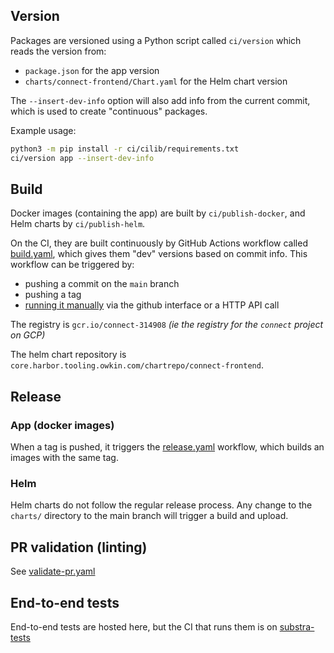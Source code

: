 ## Version

Packages are versioned using a Python script called `ci/version` which reads the version from:

-   `package.json` for the app version
-   `charts/connect-frontend/Chart.yaml` for the Helm chart version

The `--insert-dev-info` option will also add info from the current commit, which is used to create "continuous" packages.

Example usage:

```sh
python3 -m pip install -r ci/cilib/requirements.txt
ci/version app --insert-dev-info
```

## Build

Docker images (containing the app) are built by `ci/publish-docker`, and Helm charts by `ci/publish-helm`.

On the CI, they are built continuously by GitHub Actions workflow called [build.yaml](/.github/workflows/build.yaml), which gives them "dev" versions based on commit info. This workflow can be triggered by:

-   pushing a commit on the `main` branch
-   pushing a tag
-   [running it manually](https://docs.github.com/en/actions/managing-workflow-runs/manually-running-a-workflow) via the github interface or a HTTP API call

The registry is `gcr.io/connect-314908` _(ie the registry for the `connect` project on GCP)_

The helm chart repository is `core.harbor.tooling.owkin.com/chartrepo/connect-frontend`.

## Release

### App (docker images)

When a tag is pushed, it triggers the [release.yaml](/.github/workflows/release.yaml) workflow, which builds an images with the same tag.

### Helm

Helm charts do not follow the regular release process. Any change to the `charts/` directory to the main branch will trigger a build and upload.

## PR validation (linting)

See [validate-pr.yaml](/.github/workflows/validate-pr.yaml)

## End-to-end tests

End-to-end tests are hosted here, but the CI that runs them is on [substra-tests](https://github.com/Substra/substra-tests)
